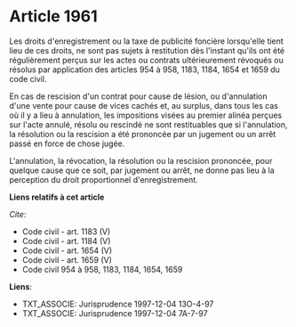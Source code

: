 # Article 1961

Les droits d'enregistrement ou la taxe de publicité foncière lorsqu'elle tient lieu de ces droits, ne sont pas sujets à
restitution dès l'instant qu'ils ont été régulièrement perçus sur les actes ou contrats ultérieurement révoqués ou résolus
par application des articles 954 à 958, 1183, 1184, 1654 et 1659 du code civil.

En cas de rescision d'un contrat pour cause de lésion, ou d'annulation d'une vente pour cause de vices cachés et, au surplus,
dans tous les cas où il y a lieu à annulation, les impositions visées au premier alinéa perçues sur l'acte annulé, résolu ou
rescindé ne sont restituables que si l'annulation, la résolution ou la rescision a été prononcée par un jugement ou un arrêt
passé en force de chose jugée.

L'annulation, la révocation, la résolution ou la rescision prononcée, pour quelque cause que ce soit, par jugement ou arrêt,
ne donne pas lieu à la perception du droit proportionnel d'enregistrement.

**Liens relatifs à cet article**

_Cite_:

  - Code civil - art. 1183 (V)
  - Code civil - art. 1184 (V)
  - Code civil - art. 1654 (V)
  - Code civil - art. 1659 (V)
  - Code civil 954 à 958, 1183, 1184, 1654, 1659

**Liens**:

  - TXT_ASSOCIE: Jurisprudence 1997-12-04 13O-4-97
  - TXT_ASSOCIE: Jurisprudence 1997-12-04 7A-7-97
